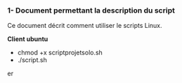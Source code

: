 ### 1- Document permettant la description du script

Ce document décrit comment utiliser le scripts Linux.

**Client ubuntu** 

* chmod +x scriptprojetsolo.sh
* ./script.sh

er  
  






